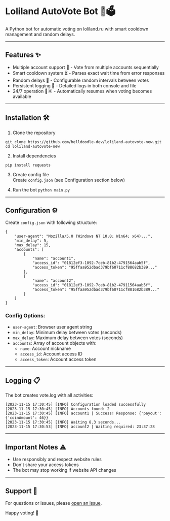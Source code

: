 # Loliland AutoVote Bot 🤖🗳️  

A Python bot for automatic voting on loliland.ru with smart cooldown management and random delays.  

---

## Features ✨  

- Multiple account support 👥 - Vote from multiple accounts sequentially  
- Smart cooldown system ⏳ - Parses exact wait time from error responses  
- Random delays 🎲 - Configurable random intervals between votes  
- Persistent logging 📝 - Detailed logs in both console and file  
- 24/7 operation 🌙☀️ - Automatically resumes when voting becomes available  

---

## Installation 🛠️  

1. Clone the repository 
```
git clone https://github.com/helldoodle-dev/loliland-autovote-new.git
cd loliland-autovote-new
```

2. Install dependencies 
```
pip install requests
```

3. Create config file  
Create `config.json` (see Configuration section below)

4. Run the bot `python main.py`

---

## Configuration ⚙️  

Create `config.json` with following structure:  
```
{
    "user-agent": "Mozilla/5.0 (Windows NT 10.0; Win64; x64)...",
    "min_delay": 5,
    "max_delay": 15,
    "accounts": [
        {
            "name": "account1",
            "access_id": "01812ef3-1092-7ceb-81b2-4791564aab5f",
            "access_token": "95ffaa952dbad379bf60711cf88682b389..."
        },
        {
            "name": "account2",
            "access_id": "01812ef3-1092-7ceb-81b2-47911564aab5f",
            "access_token": "95ffaa952dbad379bf60711cf881682b389..."
        }
    ]
}
```

### Config Options:  

- `user-agent`: Browser user agent string  
- `min_delay`: Minimum delay between votes (seconds)  
- `max_delay`: Maximum delay between votes (seconds)  
- `accounts`: Array of account objects with:  
  - `name`: Account nickname  
  - `access_id`: Account access ID  
  - `access_token`: Account access token  

---

## Logging 📋  

The bot creates vote.log with all activities:  
```
[2023-11-15 17:30:45] [INFO] Configuration loaded successfully
[2023-11-15 17:30:45] [INFO] Accounts found: 2
[2023-11-15 17:30:45] [INFO] account1 | Success! Response: {'payout': {'coinAmount': 46}}
[2023-11-15 17:30:45] [INFO] Waiting 8.3 seconds...
[2023-11-15 17:30:53] [INFO] account2 | Waiting required: 23:37:28
```
---

## Important Notes ⚠️  

- Use responsibly and respect website rules  
- Don't share your access tokens  
- The bot may stop working if website API changes  

---

## Support 💬  

For questions or issues, please [open an issue](https://github.com/helldoodle-dev/loliland-autovote-new/issues).  

Happy voting! 🎉

